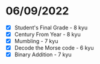 # 06/09/2022

- [x] Student's Final Grade - 8 kyu
- [x] Century From Year - 8 kyu
- [x] Mumbling - 7 kyu
- [x] Decode the Morse code - 6 kyu
- [x] Binary Addition - 7 kyu